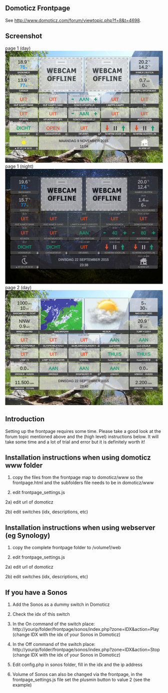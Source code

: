 ## Domoticz Frontpage

See http://www.domoticz.com/forum/viewtopic.php?f=8&t=4698.

## Screenshot
page 1 (day)
![Alt text](/screenshot/frontpage_new.png "Frontpage night (page 1)")
page 1 (night)
![Alt text](/screenshot/frontpage-night.jpg "Frontpage night (page 1)")
page 2 (day)
![Alt text](/screenshot/frontpage-day.jpg "Frontpage day (page 2)")

## Introduction

Setting up the frontpage requires some time. Please take a good look at the forum topic mentioned above and the (high level) instructions below.
It will take some time and a lot of trial and error but it is definitely worth it!

## Installation instructions when using domoticz www folder
1) copy the files from the frontpage map to domoticz/www so the frontpage.html and the subfolders file needs to be in domoticz/www

2) edit frontpage_settings.js
   
2a) edit url of domoticz
   
2b) edit switches (idx, descriptions, etc)

## Installation instructions when using webserver (eg Synology)
1) copy the complete frontpage folder to /volume1/web

2) edit frontpage_settings.js

2a) edit url of domoticz
   
2b) edit switches (idx, descriptions, etc)

## If you have a Sonos
1) Add the Sonos as a dummy switch in Domoticz

2) Check the idx of this switch

3) In the On command of the switch place: http://yourip/folder/frontpage/sonos/index.php?zone=IDX&action=Play (change IDX with the idx of your Sonos in Domoticz)

4) In the Off command of the switch place: http://yourip/folder/frontpage/sonos/index.php?zone=IDX&action=Stop (change IDX with the idx of your Sonos in Domoticz)

5) Edit config.php in sonos folder, fill in the idx and the ip address

6) Volume of Sonos can also be changed via the frontpage, in the frontpage_settings.js file set the plusmin button to value 2 (see the example)
